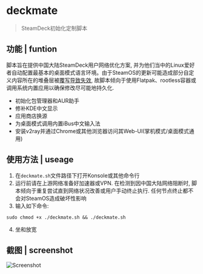 # deckmate
> SteamDeck初始化定制脚本  

## 功能 | funtion
脚本旨在提供中国大陆SteamDeck用户网络优化方案, 并为他们当中的Linux爱好者自动配置最基本的桌面模式语言环境。由于SteamOS的更新可能造成部分自定义内容所在的堆叠层被[覆写导致失效](https://www.bilibili.com/read/cv19654191/), 故脚本倾向于使用Flatpak、rootless容器或调用系统内置应用以确保修改尽可能地持久化.  
* 初始化包管理器和AUR助手
* 修补KDE中文显示 
* 应用商店换源 
* 为桌面模式调用内置iBus中文输入法
* 安装v2ray并通过Chrome或其他浏览器访问其Web-UI(掌机模式/桌面模式通用)

## 使用方法 | useage  
1. 在`deckmate.sh`文件路径下打开Konsole或其他命令行  
2. 运行前请在上游网络准备好加速器或VPN. 在检测到因中国大陆网络阻断时, 脚本倾向于重复尝试直到网络状况改善或用户手动终止执行. 任何节点终止都不会对SteamOS造成破坏性影响  
3. 输入如下命令:  
```  
sudo chmod +x ./deckmate.sh && ./deckmate.sh  
```  
4. 坐和放宽  

## 截图 | screenshot  
![Screenshot](https://user-images.githubusercontent.com/27397756/216623790-b1b1fc85-997c-4042-9674-cbc30d2db7d6.png)
